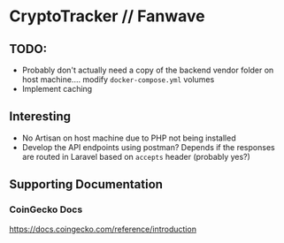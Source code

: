 # CryptoTracker // Fanwave


## TODO:
- Probably don't actually need a copy of the backend vendor folder on host machine.... modify `docker-compose.yml` volumes
- Implement caching

## Interesting
- No Artisan on host machine due to PHP not being installed
- Develop the API endpoints using postman? Depends if the responses are routed in Laravel based on `accepts` header (probably yes?)

## Supporting Documentation
### CoinGecko Docs
https://docs.coingecko.com/reference/introduction
